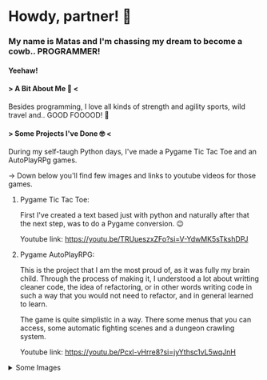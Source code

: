 # Howdy, partner! :cowboy_hat_face:

### My name is Matas and I'm chassing my dream to become a cowb.. PROGRAMMER!
#### Yeehaw!

#### > A Bit About Me :disguised_face: <
Besides programming, I love all kinds of strength and agility sports, wild travel and..
GOOD FOOOOD! :hand_over_mouth:


#### > Some Projects I've Done :nerd_face: <

During my self-taugh Python days, I've made a Pygame Tic Tac Toe and an AutoPlayRPg games.

-> Down below you'll find few images and links to youtube videos for those games.

1. Pygame Tic Tac Toe:
   
   First I've created a text based just with python and naturally after that the next step,
   was to do a Pygame conversion. :wink:

    Youtube link:
       https://youtu.be/TRUueszxZFo?si=V-YdwMK5sTkshDPJ

2. Pygame AutoPlayRPG:

   This is the project that I am the most proud of, as it was fully my brain child.
   Through the process of making it, I understood a lot about writting cleaner code,
   the idea of refactoring, or in other words writing code in such a way that you would
   not need to refactor, and in general learned to learn.

   The game is quite simplistic in a way. There some menus that you can access, some
   automatic fighting scenes and a dungeon crawling system.

     Youtube link:
       https://youtu.be/Pcxl-vHrre8?si=jyYthsc1vL5wqJnH


<details>
<summary>Some Images</summary>
   <img src="https://github.com/Boston-Crab/Boston-Crab/blob/main/assets/imgs/0.png"
     alt="Avatar"
     style="float: left; margin-right: 5px;"
   width="200"
   height="400"/>
   <img src="https://github.com/Boston-Crab/Boston-Crab/blob/main/assets/imgs/1.png"
     alt="Avatar"
     style="float: left; margin-right: 5px;"
   width="200"
   height="400"/>
   <img src="https://github.com/Boston-Crab/Boston-Crab/blob/main/assets/imgs/2.png"
     alt="Avatar"
     style="float: left; margin-right: 5px;"
   width="200"
   height="400"/>
   <img src="https://github.com/Boston-Crab/Boston-Crab/blob/main/assets/imgs/4.png"
     alt="Avatar"
     style="float: left; margin-right: 5px;"
   width="200"
   height="400"/>
</details>
<!--
**Boston-Crab/Boston-Crab** is a ✨ _special_ ✨ repository because its `README.md` (this file) appears on your GitHub profile.

Here are some ideas to get you started:

- 🔭 I’m currently working on ...
- 🌱 I’m currently learning ...
- 👯 I’m looking to collaborate on ...
- 🤔 I’m looking for help with ...
- 💬 Ask me about ...
- 📫 How to reach me: ...
- 😄 Pronouns: ...
- ⚡ Fun fact: ...
-->
